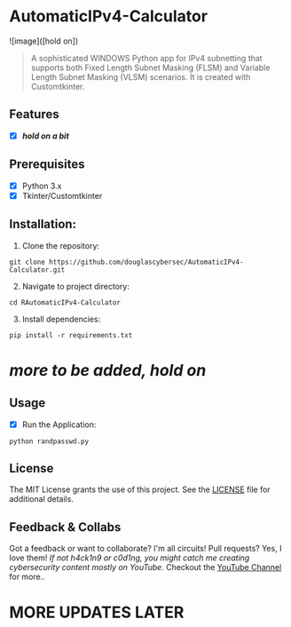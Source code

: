 # **AutomaticIPv4-Calculator**

![image]([hold on])
> A sophisticated WINDOWS Python app for IPv4 subnetting that supports both Fixed Length Subnet Masking (FLSM) and Variable Length Subnet Masking (VLSM) scenarios. It is created with Customtkinter.

## Features
- [x] **_hold on a bit_**

## Prerequisites
- [x] Python 3.x
- [x] Tkinter/Customtkinter

## Installation:
1. Clone the repository:
```
git clone https://github.com/douglascybersec/AutomaticIPv4-Calculator.git

```

2. Navigate to project directory:
```
cd RAutomaticIPv4-Calculator

```

3. Install dependencies:
```
pip install -r requirements.txt

```
# _more to be added, hold on_

## Usage
- [x] Run the Application:
```
python randpasswd.py

```

## License
The MIT License grants the use of this project. See the [LICENSE](https://github.com/douglascybersec/Random-Passwds/blob/master/LICENSE) file for additional details.

## Feedback & Collabs
Got a feedback or want to collaborate? I'm all circuits! Pull requests? Yes, I love them! _If not h4ck1n9 or c0d1ng, you might catch me creating cybersecurity content mostly on YouTube._ Checkout the [YouTube Channel](https://www.youtube.com/@douglascybersec) for more..



# MORE UPDATES LATER




